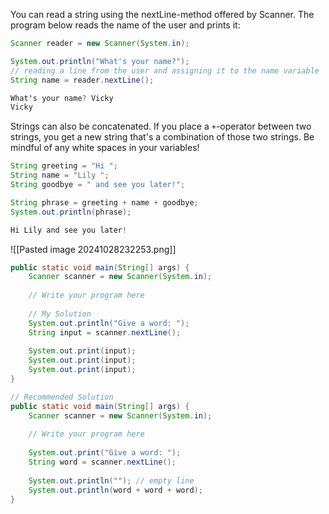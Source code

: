 You can read a string using the nextLine-method offered by Scanner. The program below reads the name of the user and prints it:
```Java
Scanner reader = new Scanner(System.in);

System.out.println("What's your name?");
// reading a line from the user and assigning it to the name variable
String name = reader.nextLine();
```

```Java
What's your name? Vicky 
Vicky
```

Strings can also be concatenated. If you place a `+`-operator between two strings, you get a new string that's a combination of those two strings. Be mindful of any white spaces in your variables!

```Java
String greeting = "Hi ";
String name = "Lily ";
String goodbye = " and see you later!";

String phrase = greeting + name + goodbye;
System.out.println(phrase);
```

```Java
Hi Lily and see you later!
```

![[Pasted image 20241028232253.png]]

```Java
public static void main(String[] args) {  
    Scanner scanner = new Scanner(System.in);  
  
    // Write your program here
    
    // My Solution  
    System.out.println("Give a word: ");  
    String input = scanner.nextLine();  
  
    System.out.print(input);  
    System.out.print(input);  
    System.out.print(input);    
}
```

```Java
// Recommended Solution
public static void main(String[] args) {  
    Scanner scanner = new Scanner(System.in);  
  
    // Write your program here  
  
    System.out.print("Give a word: ");  
    String word = scanner.nextLine();  
  
    System.out.println(""); // empty line  
    System.out.println(word + word + word);  
}
```

